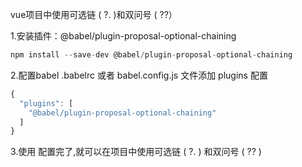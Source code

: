 vue项目中使用可选链 ( ?. )和双问号 ( ??）



1.安装插件：@babel/plugin-proposal-optional-chaining

```ts
npm install --save-dev @babel/plugin-proposal-optional-chaining
```

2.配置babel
.babelrc 或者 babel.config.js 文件添加 plugins 配置
```ts
{
  "plugins": [
    "@babel/plugin-proposal-optional-chaining"
  ]
}
```


3.使用
配置完了,就可以在项目中使用可选链 ( ?. ) 和双问号 ( ?? )